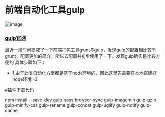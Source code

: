 # 前端自动化工具gulp
![image](https://cloud.githubusercontent.com/assets/18028533/20460560/bef82c04-af21-11e6-9827-b891425d7f8c.png)

### [gulp官网](http://www.gulpjs.com.cn/)
最近一段时间研究了一下前端打包工具grunt与gulp，发现gulp的配置相比较于grunt，配置更加的简介，所以去配置并初步使用了一下，发现gulp确实是比较方便的
具体步骤如下：
- 1.由于此类自动化方案都是基于node环境的，因此这里先需要在本地搭建好node环境
-2

#插件下载代码 


 
npm install --save-dev gulp-sass browser-sync gulp-imagemin gulp-gzip gulp-minify-css gulp-rename gulp-concat gulp-uglify gulp-notify gulp-cache

